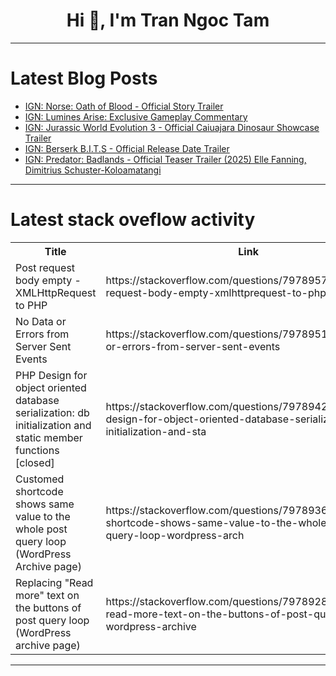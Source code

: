 <h1 align="center">Hi 👋, I'm Tran Ngoc Tam</h1>

---

# Latest Blog Posts 
<!-- BLOG-POST-LIST:START -->
- [IGN: Norse: Oath of Blood - Official Story Trailer](https://dev.to/gg_news/ign-norse-oath-of-blood-official-story-trailer-1aln)
- [IGN: Lumines Arise: Exclusive Gameplay Commentary](https://dev.to/gg_news/ign-lumines-arise-exclusive-gameplay-commentary-1ga4)
- [IGN: Jurassic World Evolution 3 - Official Caiuajara Dinosaur Showcase Trailer](https://dev.to/gg_news/ign-jurassic-world-evolution-3-official-caiuajara-dinosaur-showcase-trailer-39mc)
- [IGN: Berserk B.I.T.S - Official Release Date Trailer](https://dev.to/gg_news/ign-berserk-bits-official-release-date-trailer-2g7m)
- [IGN: Predator: Badlands - Official Teaser Trailer &lpar;2025&rpar; Elle Fanning, Dimitrius Schuster-Koloamatangi](https://dev.to/gg_news/ign-predator-badlands-official-teaser-trailer-2025-elle-fanning-dimitrius-j1f)
<!-- BLOG-POST-LIST:END -->

---

# Latest stack oveflow activity
<table>
  <tr><th>Title</th><th>Link</th></tr>
  <!-- STACKOVERFLOW:START --><tr><td>Post request body empty - XMLHttpRequest to PHP</td><td>https://stackoverflow.com/questions/79789578/post-request-body-empty-xmlhttprequest-to-php</td></tr><tr><td>No Data or Errors from Server Sent Events</td><td>https://stackoverflow.com/questions/79789511/no-data-or-errors-from-server-sent-events</td></tr><tr><td>PHP Design for object oriented database serialization: db initialization and static member functions [closed]</td><td>https://stackoverflow.com/questions/79789426/php-design-for-object-oriented-database-serialization-db-initialization-and-sta</td></tr><tr><td>Customed shortcode shows same value to the whole post query loop &lpar;WordPress Archive page&rpar;</td><td>https://stackoverflow.com/questions/79789360/customed-shortcode-shows-same-value-to-the-whole-post-query-loop-wordpress-arch</td></tr><tr><td>Replacing &quot;Read more&quot; text on the buttons of post query loop &lpar;WordPress archive page&rpar;</td><td>https://stackoverflow.com/questions/79789289/replacing-read-more-text-on-the-buttons-of-post-query-loop-wordpress-archive</td></tr><!-- STACKOVERFLOW:END -->
</table>

---


